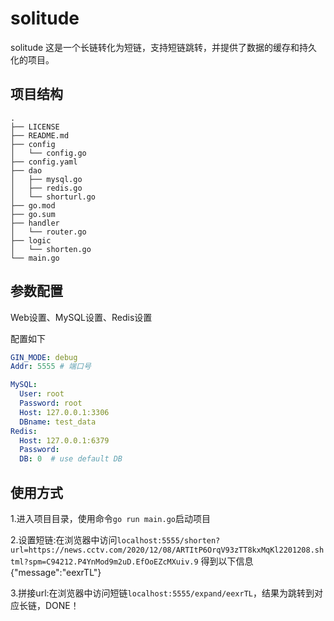 # solitude
solitude 这是一个长链转化为短链，支持短链跳转，并提供了数据的缓存和持久化的项目。


## 项目结构
```
.
├── LICENSE
├── README.md
├── config
│   └── config.go
├── config.yaml
├── dao
│   ├── mysql.go
│   ├── redis.go
│   └── shorturl.go
├── go.mod
├── go.sum
├── handler
│   └── router.go
├── logic
│   └── shorten.go
└── main.go
```

## 参数配置
Web设置、MySQL设置、Redis设置

配置如下
```yaml
GIN_MODE: debug
Addr: 5555 # 端口号

MySQL:
  User: root
  Password: root
  Host: 127.0.0.1:3306
  DBname: test_data
Redis:
  Host: 127.0.0.1:6379
  Password:
  DB: 0  # use default DB
```

## 使用方式
1.进入项目目录，使用命令`go run main.go`启动项目

2.设置短链:在浏览器中访问`localhost:5555/shorten?url=https://news.cctv.com/2020/12/08/ARTItP6OrqV93zTT8kxMqKl2201208.shtml?spm=C94212.P4YnMod9m2uD.EfOoEZcMXuiv.9`
得到以下信息{"message":"eexrTL"}

3.拼接url:在浏览器中访问短链`localhost:5555/expand/eexrTL`，结果为跳转到对应长链，DONE！


